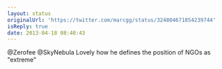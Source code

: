 ```yaml
---
layout: status
originalUrl: 'https://twitter.com/marcgg/status/324804671854239744'
isReply: true
date: 2013-04-18 08:40:43
---
```


@Zerofee @SkyNebula Lovely how he defines the position of NGOs as "extreme"
